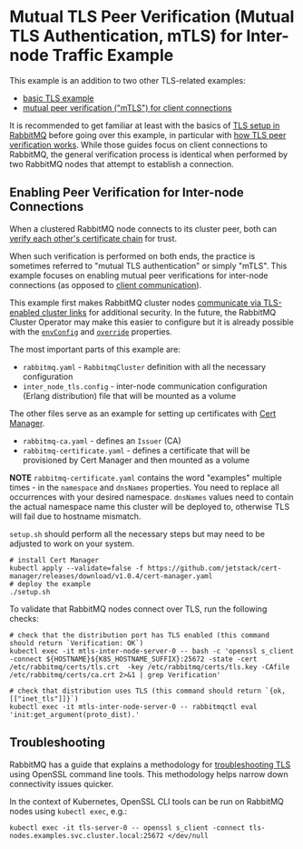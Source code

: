 # Mutual TLS Peer Verification (Mutual TLS Authentication, mTLS) for Inter-node Traffic Example

This example is an addition to two other TLS-related examples:

 * [basic TLS example](../tls)
 * [mutual peer verification ("mTLS") for client connections](../mtls)

It is recommended to get familiar at least with the basics of [TLS setup in RabbitMQ](https://www.rabbitmq.com/ssl.html)
before going over this example, in particular with [how TLS peer verification works](https://www.rabbitmq.com/ssl.html#peer-verification).
While those guides focus on client connections to RabbitMQ, the general verification process is identical
when performed by two RabbitMQ nodes that attempt to establish a connection.


## Enabling Peer Verification for Inter-node Connections

When a clustered RabbitMQ node connects to its cluster peer, both
can [verify each other's certificate chain](https://www.rabbitmq.com/ssl.html#peer-verification) for trust.

When such verification is performed on both ends, the practice is sometimes
referred to "mutual TLS authentication" or simply "mTLS". This example
focuses on enabling mutual peer verifications for inter-node connections (as opposed to [client communication](../mtls)).

This example first makes RabbitMQ cluster nodes [communicate via TLS-enabled cluster links](https://www.rabbitmq.com/clustering-ssl.html)
for additional security.
In the future, the RabbitMQ Cluster Operator may make this easier to configure but it is already possible with the [`envConfig`](https://www.rabbitmq.com/kubernetes/operator/using-operator.html#env-config) and [`override`](https://www.rabbitmq.com/kubernetes/operator/using-operator.html#override) properties.

The most important parts of this example are:

- `rabbitmq.yaml` - `RabbitmqCluster` definition with all the necessary configuration
- `inter_node_tls.config` - inter-node communication configuration (Erlang distribution) file that will be mounted as a volume

The other files serve as an example for setting up certificates with [Cert Manager](https://cert-manager.io/docs/).

- `rabbitmq-ca.yaml` - defines an `Issuer` (CA)
- `rabbitmq-certificate.yaml` - defines a certificate that will be provisioned by Cert Manager and then mounted as a volume

**NOTE** `rabbitmq-certificate.yaml` contains the word "examples" multiple times - in the `namespace` and `dnsNames` properties.
You need to replace all occurrences with your desired namespace. `dnsNames` values need to contain the actual namespace name this cluster will be deployed to, otherwise TLS will fail due to hostname mismatch.

`setup.sh` should perform all the necessary steps but may need to be adjusted to work on your system.

```shell
# install Cert Manager
kubectl apply --validate=false -f https://github.com/jetstack/cert-manager/releases/download/v1.0.4/cert-manager.yaml
# deploy the example
./setup.sh
```

To validate that RabbitMQ nodes connect over TLS, run the following checks:

```shell
# check that the distribution port has TLS enabled (this command should return `Verification: OK`)
kubectl exec -it mtls-inter-node-server-0 -- bash -c 'openssl s_client -connect ${HOSTNAME}${K8S_HOSTNAME_SUFFIX}:25672 -state -cert /etc/rabbitmq/certs/tls.crt  -key /etc/rabbitmq/certs/tls.key -CAfile /etc/rabbitmq/certs/ca.crt 2>&1 | grep Verification'

# check that distribution uses TLS (this command should return `{ok,[["inet_tls"]]}`)
kubectl exec -it mtls-inter-node-server-0 -- rabbitmqctl eval 'init:get_argument(proto_dist).'
```


## Troubleshooting

RabbitMQ has a guide that explains a methodology for [troubleshooting TLS](https://www.rabbitmq.com/troubleshooting-ssl.html) using
OpenSSL command line tools. This methodology helps narrow down connectivity issues quicker.

In the context of Kubernetes, OpenSSL CLI tools can be run on RabbitMQ nodes using `kubectl exec`, e.g.:

``` shell
kubectl exec -it tls-server-0 -- openssl s_client -connect tls-nodes.examples.svc.cluster.local:25672 </dev/null
```
